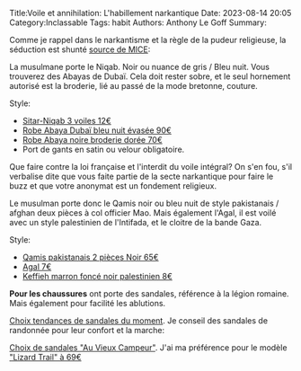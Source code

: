Title:Voile et annihilation: L'habillement narkantique
Date: 2023-08-14 20:05
Category:Inclassable
Tags: habit
Authors: Anthony Le Goff
Summary:

Comme je rappel dans le narkantisme et la règle de la pudeur religieuse, la séduction est shunté [source de MICE](https://www.20minutes.fr/magazine/red-sparrow-mag/2419155-20180327-le-vice-la-methode-qu-emploient-les-espions-pour-manipuler-leur-prochain):

La musulmane porte le Niqab. Noir ou nuance de gris / Bleu nuit. Vous trouverez des Abayas de Dubaï. Cela doit rester sobre, et le seul hornement autorisé est la broderie, lié au passé de la mode bretonne, couture.

Style:

* [Sitar-Niqab 3 voiles 12€](https://www.my-jilbab.com/fr/accessoires-/267-sitar-3-voiles-noir-.html)
* [Robe Abaya Dubaï bleu nuit évasée 90€](https://neyssa-shop.com/fr/abaya-dubai/5068-abaya-dubai-umbrella-shanane-bleu-nuit.html)
* [Robe Abaya noire broderie dorée 70€](https://neyssa-shop.com/fr/abaya-brodee/5059-abaya-dubai-anissah-noire-et-or.html)
* Port de gants en satin ou velour obligatoire.

Que faire contre la loi française et l'interdit du voile intégral? On s'en fou, s'il verbalise dite que vous faite partie de la secte narkantique pour faire le buzz et que votre anonymat est un fondement religieux.

Le musulman porte donc le Qamis noir ou bleu nuit de style pakistanais / afghan deux pièces à col officier Mao. Mais également l'Agal, il est voilé avec un style palestinien de l'Intifada, et le cloitre de la bande Gaza.

Style:

* [Qamis pakistanais 2 pièces Noir 65€](https://neyssa-shop.com/fr/qamis-pakistanais/5077-qamis-pakistanais-2-pieces-lin-noir.html)
* [Agal 7€](https://lagofa.com/produit/agal-pour-hommes-iqal-%D8%B9%D9%82%D8%A7%D9%84/)
* [Keffieh marron foncé noir palestinien 8€](https://www.mon-keffieh.com/produit/keffieh-marron-fonce-noir-palestinien/)

**Pour les chaussures** ont porte des sandales, référence à la légion romaine. Mais également pour facilité les ablutions.

[Choix tendances de sandales du moment](https://www.ma-chaussure.com/sandale-homme-les-modeles-tendance-du-moment/). Je conseil des sandales de randonnée pour leur confort et la marche:

[Choix de sandales "Au Vieux Campeur"](https://www.auvieuxcampeur.fr/activites/randonnee/sandales-de-randonnee). J'ai ma préférence pour le modèle ["Lizard Trail" à 69€](https://www.auvieuxcampeur.fr/activites/randonnee/sandales-de-randonnee/sandales-lizard-trail-sandal.html)